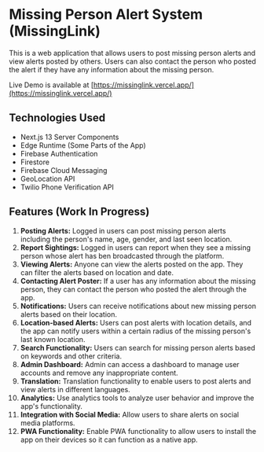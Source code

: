 # Missing Person Alert System (MissingLink)

This is a web application that allows users to post missing person alerts and view alerts posted by others. Users can also contact the person who posted the alert if they have any information about the missing person.

Live Demo is available at [https://missinglink.vercel.app/](https://missinglink.vercel.app/)

## Technologies Used

- Next.js 13 Server Components
- Edge Runtime (Some Parts of the App)
- Firebase Authentication
- Firestore
- Firebase Cloud Messaging
- GeoLocation API
- Twilio Phone Verification API

## Features (Work In Progress)

1. **Posting Alerts:** Logged in users can post missing person alerts including the person's name, age, gender, and last seen location.
2. **Report Sightings:** Logged in users can report when they see a missing person whose alert has ben broadcasted through the platform.
3. **Viewing Alerts:** Anyone can view the alerts posted on the app. They can filter the alerts based on location and date.
4. **Contacting Alert Poster:** If a user has any information about the missing person, they can contact the person who posted the alert through the app.
5. **Notifications:** Users can receive notifications about new missing person alerts based on their location.
6. **Location-based Alerts:** Users can post alerts with location details, and the app can notify users within a certain radius of the missing person's last known location.
7. **Search Functionality:** Users can search for missing person alerts based on keywords and other criteria.
8. **Admin Dashboard:** Admin can access a dashboard to manage user accounts and remove any inappropriate content.
9. **Translation:** Translation functionality to enable users to post alerts and view alerts in different languages.
10. **Analytics:** Use analytics tools to analyze user behavior and improve the app's functionality.
11. **Integration with Social Media:** Allow users to share alerts on social media platforms.
12. **PWA Functionality:** Enable PWA functionality to allow users to install the app on their devices so it can function as a native app.
